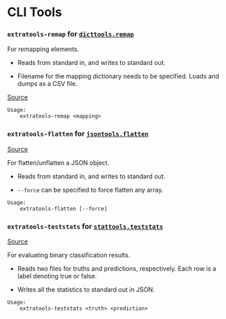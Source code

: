 # CLI Tools

### `extratools-remap` for [`dicttools.remap`](functions/dicttools.md#remap)

For remapping elements.

- Reads from standard in, and writes to standard out.

- Filename for the mapping dictionary needs to be specified. Loads and dumps as a CSV file.

[Source](https://github.com/chuanconggao/extratools/tree/master/bin/extratools-remap)

``` text
Usage:
    extratools-remap <mapping>
```

### `extratools-flatten` for [`jsontools.flatten`](functions/jsontools.md#flatten)

[Source](https://github.com/chuanconggao/extratools/tree/master/bin/extratools-flatten)

For flatten/unflatten a JSON object.

- Reads from standard in, and writes to standard out.

- `--force` can be specified to force flatten any array.

``` text
Usage:
    extratools-flatten [--force]
```

### `extratools-teststats` for [`stattools.teststats`](functions/stattools.md#teststats)

[Source](https://github.com/chuanconggao/extratools/tree/master/bin/extratools-teststats)

For evaluating binary classification results.

- Reads two files for truths and predictions, respectively. Each row is a label denoting true or false.

- Writes all the statistics to standard out in JSON.

``` text
Usage:
    extratools-teststats <truth> <prediction>
```
